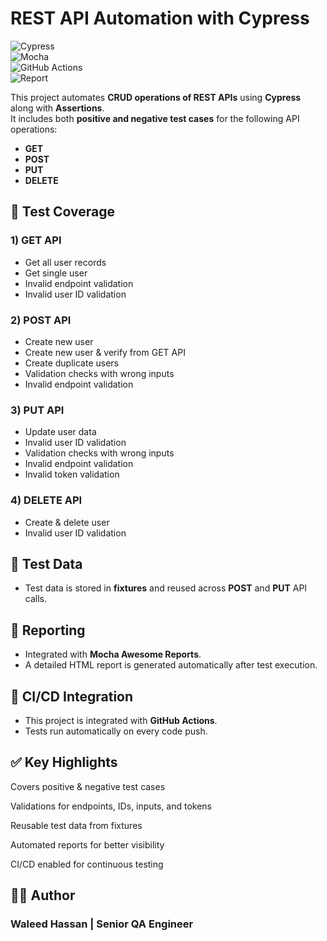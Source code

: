 # REST API Automation with Cypress

![Cypress](https://img.shields.io/badge/Tested%20With-Cypress-04C38E?logo=cypress&logoColor=white)  
![Mocha](https://img.shields.io/badge/Framework-Mocha%20%26%20Chai-yellow?logo=mocha&logoColor=white)  
![GitHub Actions](https://img.shields.io/badge/CI/CD-GitHub%20Actions-blue?logo=githubactions&logoColor=white)  
![Report](https://img.shields.io/badge/Report-Mocha%20Awesome-orange)

This project automates **CRUD operations of REST APIs** using **Cypress** along with **Assertions**.  
It includes both **positive and negative test cases** for the following API operations:

- **GET**  
- **POST**  
- **PUT**  
- **DELETE**



## 🔹 Test Coverage

### 1) GET API
- Get all user records  
- Get single user  
- Invalid endpoint validation  
- Invalid user ID validation  

### 2) POST API
- Create new user  
- Create new user & verify from GET API  
- Create duplicate users  
- Validation checks with wrong inputs  
- Invalid endpoint validation  

### 3) PUT API
- Update user data  
- Invalid user ID validation  
- Validation checks with wrong inputs  
- Invalid endpoint validation  
- Invalid token validation  

### 4) DELETE API
- Create & delete user  
- Invalid user ID validation  



## 🔹 Test Data
- Test data is stored in **fixtures** and reused across **POST** and **PUT** API calls.



## 🔹 Reporting
- Integrated with **Mocha Awesome Reports**.  
- A detailed HTML report is generated automatically after test execution.  



## 🔹 CI/CD Integration
- This project is integrated with **GitHub Actions**.  
- Tests run automatically on every code push.  



## ✅ Key Highlights

Covers positive & negative test cases

Validations for endpoints, IDs, inputs, and tokens

Reusable test data from fixtures

Automated reports for better visibility

CI/CD enabled for continuous testing



## 👨‍💻 Author
### Waleed Hassan | Senior QA Engineer 


